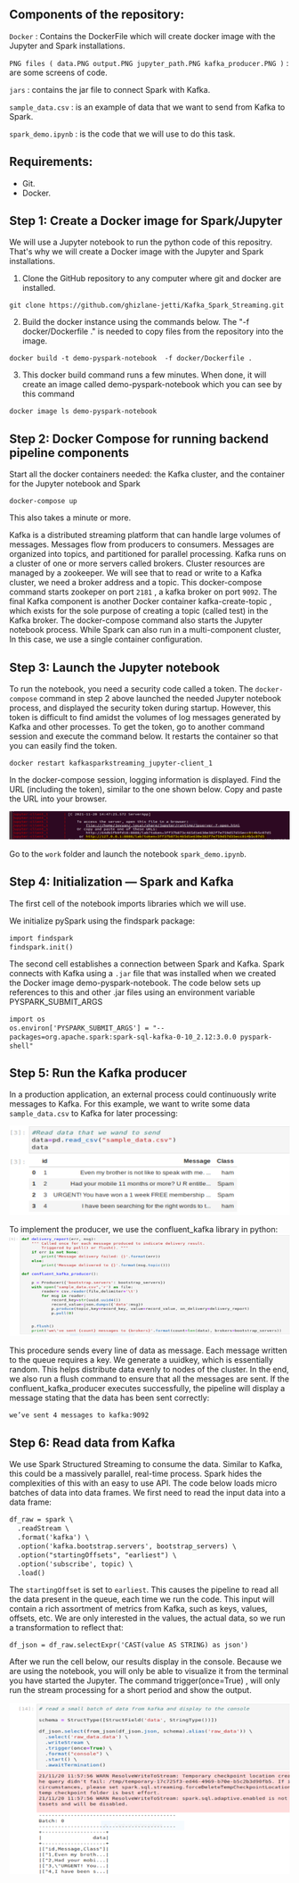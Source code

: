 
## Components of the repository:

`Docker` : Contains the DockerFile which will create docker image with the Jupyter and Spark installations.

`PNG files ( data.PNG output.PNG jupyter_path.PNG kafka_producer.PNG )` : are some screens of code.

`jars` : contains the jar file to connect Spark with Kafka.

`sample_data.csv` : is an example of data that we want to send from Kafka to Spark.

`spark_demo.ipynb` : is the code that we will use to do this task.

## Requirements:

- Git.
- Docker.

## Step 1: Create a Docker image for Spark/Jupyter
We will use a Jupyter notebook to run the python code of this repositry. That's why we will create a Docker image with the Jupyter and Spark installations.

1) Clone the GitHub repository to any computer where git and docker are installed.

```
git clone https://github.com/ghizlane-jetti/Kafka_Spark_Streaming.git
```

2) Build the docker instance using the commands below. The "-f docker/Dockerfile ." is needed to copy files from the repository into the image.
```
docker build -t demo-pyspark-notebook  -f docker/Dockerfile .
```
3) This docker build command runs a few minutes. When done, it will create an image called demo-pyspark-notebook which you can see by this command
```
docker image ls demo-pyspark-notebook
```
## Step 2: Docker Compose for running backend pipeline components
Start all the docker containers needed: the Kafka cluster, and the container for the Jupyter notebook and Spark
```
docker-compose up
```
This also takes a minute or more.

Kafka is a distributed streaming platform that can handle large volumes of messages. Messages flow from producers to consumers. Messages are organized into topics, and partitioned for parallel processing. Kafka runs on a cluster of one or more servers called brokers. Cluster resources are managed by a zookeeper. We will see that to read or write to a Kafka cluster, we need a broker address and a topic.
This docker-compose command starts zookeper on port `2181` , a kafka broker on port `9092`. The final Kafka component is another Docker container kafka-create-topic , which exists for the sole purpose of creating a topic (called test) in the Kafka broker.
The docker-compose command also starts the Jupyter notebook process. While Spark can also run in a multi-component cluster, In this case, we use a single container configuration.

## Step 3: Launch the Jupyter notebook

To run the notebook, you need a security code called a token. The `docker-compose` command in step 2 above launched the needed Jupyter notebook process, and displayed the security token during startup. However, this token is difficult to find amidst the volumes of log messages generated by Kafka and other processes.
To get the token, go to another command session and execute the command below. It restarts the container so that you can easily find the token.

```
docker restart kafkasparkstreaming_jupyter-client_1
```

In the docker-compose session, logging information is displayed. Find the URL (including the token), similar to the one shown below. Copy and paste the URL into your browser.

![Screenshot](jupyter_path.PNG)

Go to the `work` folder and launch the notebook `spark_demo.ipynb`.

## Step 4: Initialization — Spark and Kafka

The first cell of the notebook imports libraries which we will use.

We  initialize pySpark using the findspark package:
```
import findspark
findspark.init()
```
The second cell establishes a connection between Spark and Kafka. 
Spark connects with Kafka using a `.jar` file that was installed when we created the Docker image demo-pyspark-notebook. The code below sets up references to this and other .jar files using an environment variable PYSPARK_SUBMIT_ARGS 
```
import os
os.environ['PYSPARK_SUBMIT_ARGS'] = "--packages=org.apache.spark:spark-sql-kafka-0-10_2.12:3.0.0 pyspark-shell"
```

## Step 5: Run the Kafka producer
In a production application, an external process could continuously write messages to Kafka. For this example, we want to write some data `sample_data.csv` to Kafka for later processing:

![Screenshot](data.PNG)

To implement the producer, we use the confluent_kafka library in python:
![Screenshot](kafka_producer.PNG)

This procedure sends every line of data as message. Each message written to the queue requires a key. We generate a uuidkey, which is essentially random. This helps distribute data evenly to nodes of the cluster. In the end, we also run a flush command to ensure that all the messages are sent.
If the confluent_kafka_producer executes successfully, the pipeline will display a message stating that the data has been sent correctly:
```
we’ve sent 4 messages to kafka:9092
```
## Step 6: Read data from Kafka

We use Spark Structured Streaming to consume the data. Similar to Kafka, this could be a massively parallel, real-time process. Spark hides the complexities of this with an easy to use API. The code below loads micro batches of data into data frames. We first need to read the input data into a data frame:

```
df_raw = spark \
  .readStream \
  .format('kafka') \
  .option('kafka.bootstrap.servers', bootstrap_servers) \
  .option("startingOffsets", "earliest") \
  .option('subscribe', topic) \
  .load()
```
The `startingOffset` is set to `earliest`. This causes the pipeline to read all the data present in the queue, each time we run the code.
This input will contain a rich assortment of metrics from Kafka, such as keys, values, offsets, etc. We are only interested in the values, the actual data, so we run a transformation to reflect that:
```
df_json = df_raw.selectExpr('CAST(value AS STRING) as json')
```

After we run the cell below, our results display in the console. Because we are using the notebook, you will only be able to visualize it from the terminal you have started the Jupyter. The command trigger(once=True) , will only run the stream processing for a short period and show the output.

![Screenshot](output.PNG)

